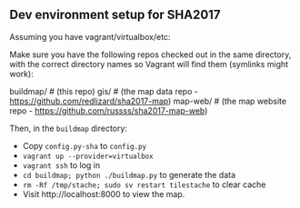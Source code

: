 ## Dev environment setup for SHA2017

Assuming you have vagrant/virtualbox/etc:

Make sure you have the following repos checked out in the same
directory, with the correct directory names so Vagrant will find
them (symlinks might work):

  buildmap/   # (this repo)
  gis/        # (the map data repo - https://github.com/redlizard/sha2017-map)
  map-web/    # (the map website repo - https://github.com/russss/sha2017-map-web)

Then, in the `buildmap` directory:

* Copy `config.py-sha` to `config.py`
* `vagrant up --provider=virtualbox`
* `vagrant ssh` to log in
* `cd buildmap; python ./buildmap.py` to generate the data
* `rm -Rf /tmp/stache; sudo sv restart tilestache` to clear cache
* Visit http://localhost:8000 to view the map.

